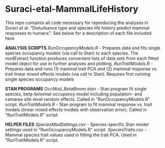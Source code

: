 # Suraci-etal-MammalLifeHistory
This repo containts all code necessary for reproducing the analyses in Suraci et al. "Disturbance type and species life history predict mammal responses to humans".  See below for a description of each file included here

__ANALYSIS SCRIPTS__
_RunOccupancyModels.R_ - Prepares data and fits single species occupancy models (via call to Stan) to each species.  The modExtract function produces convenient lists of data sets from each fitted model object for use in further analyses and plotting.
_RunTraitModels.R_ - Prepares data and runs (1) mammal trait PCA and (2) mammal response vs. trait linear mixed effects models (via call to Stan). Requires first running single species occupancy models

__STAN PROGRAMS__
_OccMod_BetaBinom.stan_ - Stan program fit single species, beta-binomial occupancy model including population- and camarea site-level random effects.  Called in "RunOccupancyModels.R" script.
_RunTraitModels.R_ - Stan program to fit mammal response vs. trait models (linear mixed effects models with observation error). Called in "RunTraitModels.R" script.

__HELPER FILES__
_SpeciesModSettings.csv_ - Species-specific Stan model settings used in "RunOccupancyModels.R" script.
_SpeciesTraits.csv_ - Mammal species trait values used in fitting the trait PCA. Used in "RunTraitModels.R" script.
